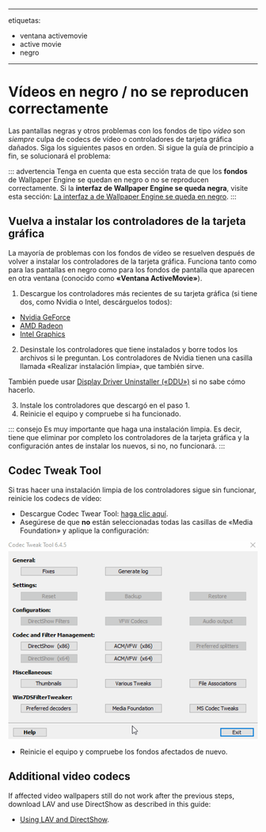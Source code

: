 - - -
etiquetas:
  - ventana activemovie
  - active movie
  - negro
- - -


# Vídeos en negro / no se reproducen correctamente

Las pantallas negras y otros problemas con los fondos de tipo *vídeo* son *siempre* culpa de codecs de vídeo o controladores de tarjeta gráfica dañados. Siga los siguientes pasos en orden. Si sigue la guía de principio a fin, se solucionará el problema:

::: advertencia Tenga en cuenta que esta sección trata de que los **fondos** de Wallpaper Engine se quedan en negro o no se reproducen correctamente. Si la **interfaz de Wallpaper Engine se queda negra**, visite esta sección: [La interfaz a de Wallpaper Engine se queda en negro](/interface/broken.html#wallpaper-engine-interface-is-black). :::

## Vuelva a instalar los controladores de la tarjeta gráfica

La mayoría de problemas con los fondos de vídeo se resuelven después de volver a instalar los controladores de la tarjeta gráfica. Funciona tanto como para las pantallas en negro como para los fondos de pantalla que aparecen en otra ventana (conocido como **«Ventana ActiveMovie»**).

1. Descargue los controladores más recientes de su tarjeta gráfica (si tiene dos, como Nvidia o Intel, descárguelos todos):

* [Nvidia GeForce](https://www.nvidia.com/Download/index.aspx)
* [AMD Radeon](https://www.amd.com/support)
* [Intel Graphics](https://downloadcenter.intel.com/product/80939/Graphics-Drivers)

2. Desinstale los controladores que tiene instalados y borre todos los archivos si le preguntan. Los controladores de Nvidia tienen una casilla llamada «Realizar instalación limpia», que también sirve.

También puede usar [Display Driver Uninstaller («DDU»)](https://www.guru3d.com/files-details/display-driver-uninstaller-download.html) si no sabe cómo hacerlo.

3. Instale los controladores que descargó en el paso 1.
4. Reinicie el equipo y compruebe si ha funcionado.

::: consejo Es muy importante que haga una instalación limpia. Es decir, tiene que eliminar por completo los controladores de la tarjeta gráfica y la configuración antes de instalar los nuevos, si no, no funcionará. :::

## Codec Tweak Tool

Si tras hacer una instalación limpia de los controladores sigue sin funcionar, reinicie los codecs de vídeo:

* Descargue Codec Twear Tool: [haga clic aquí](https://www.codecguide.com/download_other.htm).
* Asegúrese de que **no** están seleccionadas todas las casillas de «Media Foundation» y aplique la configuración:

![Uncheck all options in the Media Foundation options](./codectweak.gif)

* Reinicie el equipo y compruebe los fondos afectados de nuevo.

## Additional video codecs

If affected video wallpapers still do not work after the previous steps, download LAV and use DirectShow as described in this guide:

* [Using LAV and DirectShow](/videos/lav.html).